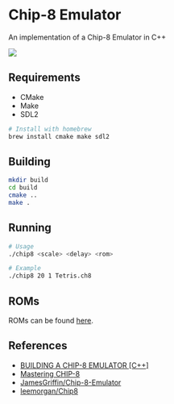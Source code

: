 # Chip-8 Emulator

An implementation of a Chip-8 Emulator in C++

![](https://i.imgur.com/GnFvkMD.png)

## Requirements

- CMake
- Make
- SDL2

```bash
# Install with homebrew
brew install cmake make sdl2
```

## Building

```bash
mkdir build
cd build
cmake ..
make .
```

## Running

```bash
# Usage
./chip8 <scale> <delay> <rom>

# Example
./chip8 20 1 Tetris.ch8
```

## ROMs

ROMs can be found [here](https://github.com/kripod/chip8-roms).

## References

- [BUILDING A CHIP-8 EMULATOR [C++]](https://austinmorlan.com/posts/chip8_emulator/)
- [Mastering CHIP-8](https://github.com/mattmikolay/chip-8/wiki/Mastering-CHIP%E2%80%908)
- [JamesGriffin/Chip-8-Emulator](https://github.com/JamesGriffin/CHIP-8-Emulator)
- [leemorgan/Chip8](https://github.com/leemorgan/Chip8)
